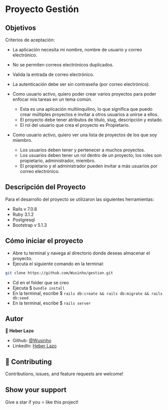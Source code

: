 # Proyecto Gestión

## Objetivos

Criterios de aceptación:
- La aplicación necesita mi nombre, nombre de usuario y correo electrónico.
- No se permiten correos electrónicos duplicados.
- Valida la entrada de correo electrónico.
- La autenticación debe ser sin contraseña (por correo electrónico).

- Como usuario activo, quiero poder crear varios proyectos para poder enfocar mis tareas en un tema común.
    - Esta es una aplicación multiinquilino, lo que significa que puedo crear múltiples proyectos e invitar a otros usuarios a unirse a ellos.
    - El proyecto debe tener atributos de título, slug, descripción y estado.
    - El rol del usuario que crea el proyecto es Propietario.

- Como usuario activo, quiero ver una lista de proyectos de los que soy miembro.
    - Los usuarios deben tener y pertenecer a muchos proyectos.
    - Los usuarios deben tener un rol dentro de un proyecto; los roles son propietario, administrador, miembro.
    - El propietario y el administrador pueden invitar a más usuarios por correo electrónico.

## Descripción del Proyecto

Para el desarrollo del proyecto se utilizaron las siguientes herramientas:

- Rails v 7.0.8
- Ruby 3.1.2
- Postgresql
- Bootstrap v 5.1.3

## Cómo iniciar el proyecto

- Abre tu terminal y navega al directorio donde deseas almacenar el proyecto.
- Ejecuta el siguiente comando en la terminal:

```bash
git clone https://github.com/Wusinho/gestion.git
```

- Cd en el folder que se creo
- Ejecuta $ `bundle install`
- En la terminal, escribe  $ `rails db:create && rails db:migrate && rails db:seed`
- En la terminal, escribe  $ `rails server`

## Autor

👤 **Heber Lazo**

- Github: [@Wusinho](https://github.com/Wusinho)
- LinkedIn: [Heber Lazo](https://www.linkedin.com/in/heber-lazo-benza-523266133/)

## 🤝 Contributing

Contributions, issues, and feature requests are welcome!

## Show your support

Give a star if you :star: like this project!

